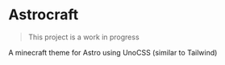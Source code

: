 # Astrocraft

> This project is a work in progress

A minecraft theme for Astro using UnoCSS (similar to Tailwind)